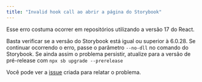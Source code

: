 ```yaml
---
title: "Invalid hook call ao abrir a página do Storybook"
---
```


Esse erro costuma ocorrer em repositórios utilizando a versão 17 do React.

Basta verificar se a versão do Storybook está igual ou superior à 6.0.28. Se continuar ocorrendo o erro, passe o parâmetro `--no-dll` no comando do Storybook. Se ainda assim o problema persistir, atualize para a versão de pré-release com `npx sb upgrade --prerelease`

Você pode ver a [issue](https://github.com/storybookjs/storybook/issues/11904) criada para relatar o problema.
